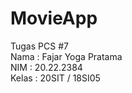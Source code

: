 # MovieApp
Tugas PCS #7 <br/>
Nama  : Fajar Yoga Pratama <br/>
NIM   : 20.22.2384 <br/>
Kelas : 20SIT / 18SI05
